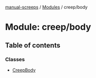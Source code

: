 [manual-screeps](../README.md) / [Modules](../modules.md) / creep/body

# Module: creep/body

## Table of contents

### Classes

- [CreepBody](../classes/creep_body.creepbody.md)
